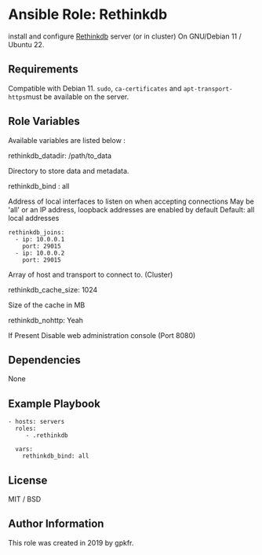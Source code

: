 Ansible Role: Rethinkdb
=========

install and configure [Rethinkdb](https://rethinkdb.com) server (or in cluster) On GNU/Debian 11 / Ubuntu 22.

Requirements
------------

Compatible with Debian 11. `sudo`, `ca-certificates` and `apt-transport-https`must be available on the server.

Role Variables
--------------

Available variables are listed below :

  rethinkdb_datadir: /path/to_data

Directory to store data and metadata.

  rethinkdb_bind : all  

Address of local interfaces to listen on when accepting connections
May be 'all' or an IP address, loopback addresses are enabled by default
Default: all local addresses

	rethinkdb_joins:  
 	  - ip: 10.0.0.1
	    port: 29015
	  - ip: 10.0.0.2
	    port: 29015

Array of host and transport to connect to. (Cluster)

  rethinkdb_cache_size: 1024

Size of the cache in MB

  rethinkdb_nohttp: Yeah

If Present Disable web administration console (Port 8080)

Dependencies
------------

None

Example Playbook
----------------

    - hosts: servers
      roles:
         - .rethinkdb
      
      vars:
        rethinkdb_bind: all

License
-------

MIT / BSD

Author Information
------------------

This role was created in 2019 by gpkfr.
